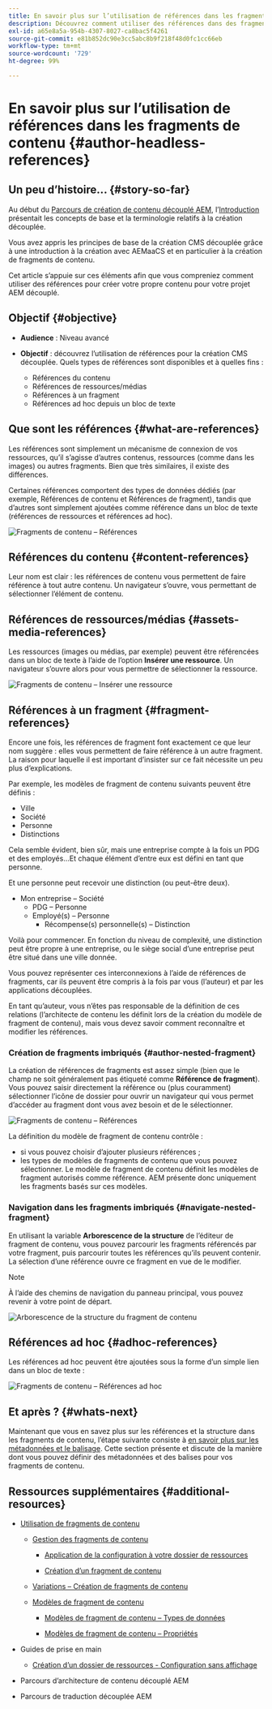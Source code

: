 ```yaml
---
title: En savoir plus sur l’utilisation de références dans les fragments de contenu
description: Découvrez comment utiliser des références dans des fragments de contenu pour du contenu, d’autres fragments et d’autres ressources (médias). Découvrez l’importance et le fonctionnement des fragments imbriqués pour la création CMS découplée.
exl-id: a65e8a5a-954b-4307-8027-ca8bac5f4261
source-git-commit: e81b852dc90e3cc5abc8b9f218f48d0fc1cc66eb
workflow-type: tm+mt
source-wordcount: '729'
ht-degree: 99%

---
```


# En savoir plus sur l’utilisation de références dans les fragments de contenu {#author-headless-references}

## Un peu d’histoire... {#story-so-far}

Au début du [Parcours de création de contenu découplé AEM](overview.md), l’[Introduction](introduction.md) présentait les concepts de base et la terminologie relatifs à la création découplée.

Vous avez appris les principes de base de la création CMS découplée grâce à une introduction à la création avec AEMaaCS et en particulier à la création de fragments de contenu.

Cet article s’appuie sur ces éléments afin que vous compreniez comment utiliser des références pour créer votre propre contenu pour votre projet AEM découplé.

## Objectif {#objective}

* **Audience** : Niveau avancé
* **Objectif** : découvrez l’utilisation de références pour la création CMS découplée. Quels types de références sont disponibles et à quelles fins :

   * Références du contenu
   * Références de ressources/médias
   * Références à un fragment
   * Références ad hoc depuis un bloc de texte

## Que sont les références {#what-are-references}

Les références sont simplement un mécanisme de connexion de vos ressources, qu’il s’agisse d’autres contenus, ressources (comme dans les images) ou autres fragments. Bien que très similaires, il existe des différences.

Certaines références comportent des types de données dédiés (par exemple, Références de contenu et Références de fragment), tandis que d’autres sont simplement ajoutées comme référence dans un bloc de texte (références de ressources et références ad hoc).

![Fragments de contenu – Références](/help/journey-headless/author/assets/headless-journey-author-references-01.png)

## Références du contenu {#content-references}

Leur nom est clair : les références de contenu vous permettent de faire référence à tout autre contenu. Un navigateur s’ouvre, vous permettant de sélectionner l’élément de contenu.

## Références de ressources/médias {#assets-media-references}

Les ressources (images ou médias, par exemple) peuvent être référencées dans un bloc de texte à l’aide de l’option **Insérer une ressource**. Un navigateur s’ouvre alors pour vous permettre de sélectionner la ressource.

![Fragments de contenu – Insérer une ressource](/help/journey-headless/author/assets/headless-journey-author-references-02.png)

## Références à un fragment {#fragment-references}

Encore une fois, les références de fragment font exactement ce que leur nom suggère : elles vous permettent de faire référence à un autre fragment. La raison pour laquelle il est important d’insister sur ce fait nécessite un peu plus d’explications.

Par exemple, les modèles de fragment de contenu suivants peuvent être définis :

* Ville
* Société
* Personne
* Distinctions

Cela semble évident, bien sûr, mais une entreprise compte à la fois un PDG et des employés...Et chaque élément d’entre eux est défini en tant que personne.

Et une personne peut recevoir une distinction (ou peut-être deux).

* Mon entreprise – Société
   * PDG – Personne
   * Employé(s) – Personne
      * Récompense(s) personnelle(s) – Distinction

Voilà pour commencer. En fonction du niveau de complexité, une distinction peut être propre à une entreprise, ou le siège social d’une entreprise peut être situé dans une ville donnée.

Vous pouvez représenter ces interconnexions à l’aide de références de fragments, car ils peuvent être compris à la fois par vous (l’auteur) et par les applications découplées.

En tant qu’auteur, vous n’êtes pas responsable de la définition de ces relations (l’architecte de contenu les définit lors de la création du modèle de fragment de contenu), mais vous devez savoir comment reconnaître et modifier les références.

<!--
![Content Modeling with Content Fragments](/help/journey-headless/developer/assets/headless-modeling-01.png "Content Modeling with Content Fragments")
-->

### Création de fragments imbriqués {#author-nested-fragment}

La création de références de fragments est assez simple (bien que le champ ne soit généralement pas étiqueté comme **Référence de fragment**). Vous pouvez saisir directement la référence ou (plus couramment) sélectionner l’icône de dossier pour ouvrir un navigateur qui vous permet d’accéder au fragment dont vous avez besoin et de le sélectionner.

![Fragments de contenu – Références](/help/journey-headless/author/assets/headless-journey-author-references-03.png)

La définition du modèle de fragment de contenu contrôle :

* si vous pouvez choisir d’ajouter plusieurs références ;
* les types de modèles de fragments de contenu que vous pouvez sélectionner. Le modèle de fragment de contenu définit les modèles de fragment autorisés comme référence. AEM présente donc uniquement les fragments basés sur ces modèles.

### Navigation dans les fragments imbriqués {#navigate-nested-fragment}

En utilisant la variable **Arborescence de la structure** de l’éditeur de fragment de contenu, vous pouvez parcourir les fragments référencés par votre fragment, puis parcourir toutes les références qu’ils peuvent contenir. La sélection d’une référence ouvre ce fragment en vue de le modifier.

>[!NOTE]
>
>À l’aide des chemins de navigation du panneau principal, vous pouvez revenir à votre point de départ.

![Arborescence de la structure du fragment de contenu](/help/assets/content-fragments/assets/cfm-structuretree-02.png)

## Références ad hoc {#adhoc-references}

Les références ad hoc peuvent être ajoutées sous la forme d’un simple lien dans un bloc de texte :

![Fragments de contenu – Références ad hoc](/help/journey-headless/author/assets/headless-journey-author-references-04.png)

## Et après ? {#whats-next}

Maintenant que vous en savez plus sur les références et la structure dans les fragments de contenu, l’étape suivante consiste à [en savoir plus sur les métadonnées et le balisage](metadata-tagging.md). Cette section présente et discute de la manière dont vous pouvez définir des métadonnées et des balises pour vos fragments de contenu.

## Ressources supplémentaires {#additional-resources}

* [Utilisation de fragments de contenu](/help/assets/content-fragments/content-fragments.md)

   * [Gestion des fragments de contenu](/help/assets/content-fragments/content-fragments-managing.md)

      * [Application de la configuration à votre dossier de ressources](/help/assets/content-fragments/content-fragments-configuration-browser.md#apply-the-configuration-to-your-assets-folder)

      * [Création d’un fragment de contenu](/help/assets/content-fragments/content-fragments-managing.md#creating-a-content-fragment)
   * [Variations – Création de fragments de contenu](/help/assets/content-fragments/content-fragments-variations.md)

   * [Modèles de fragment de contenu](/help/assets/content-fragments/content-fragments-models.md)

      * [Modèles de fragment de contenu – Types de données](/help/assets/content-fragments/content-fragments-models.md#data-types)

      * [Modèles de fragment de contenu – Propriétés](/help/assets/content-fragments/content-fragments-models.md#properties)


* Guides de prise en main
   * [Création d’un dossier de ressources - Configuration sans affichage](/help/headless/setup/create-assets-folder.md)

* Parcours d’architecture de contenu découplé AEM

* Parcours de traduction découplée AEM
